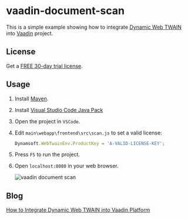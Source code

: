 # vaadin-document-scan
This is a simple example showing how to integrate [Dynamic Web TWAIN](https://www.dynamsoft.com/Products/WebTWAIN_Overview.aspx) into [Vaadin](https://vaadin.com) project. 

## License
Get a [FREE 30-day trial license](https://www.dynamsoft.com/CustomerPortal/Portal/Triallicense.aspx).

## Usage
1. Install [Maven](https://maven.apache.org/download.cgi?Preferred=ftp://mirror.reverse.net/pub/apache/).
2. Install [Visual Studio Code Java Pack](https://code.visualstudio.com/docs/languages/java)
3. Open the project in `VSCode`.
4. Edit `main\webapp\frontend\src\scan.js` to set a valid license:

    ```js
    Dynamsoft.WebTwainEnv.ProductKey = 'A-VALID-LICENSE-KEY';
    ```

5. Press `F5` to run the project.
6. Open `localhost:8080` in your web browser.

    ![vaadin document scan](https://www.codepool.biz/wp-content/uploads/2019/06/vaadin-dynamic-web-twain.png)

## Blog
[How to Integrate Dynamic Web TWAIN into Vaadin Platform](https://www.codepool.biz/integrate-dynamic-web-twain-vaadin.html)
